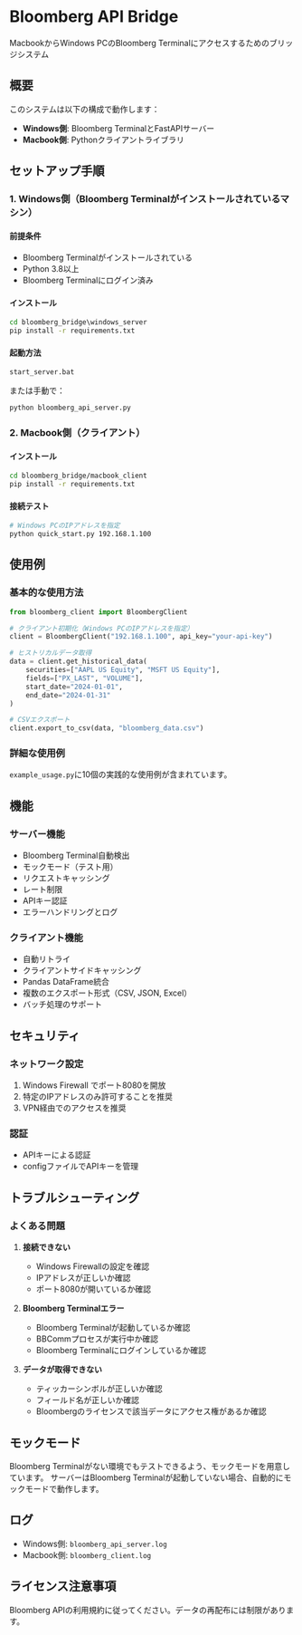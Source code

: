 # Bloomberg API Bridge

MacbookからWindows PCのBloomberg Terminalにアクセスするためのブリッジシステム

## 概要

このシステムは以下の構成で動作します：
- **Windows側**: Bloomberg TerminalとFastAPIサーバー
- **Macbook側**: Pythonクライアントライブラリ

## セットアップ手順

### 1. Windows側（Bloomberg Terminalがインストールされているマシン）

#### 前提条件
- Bloomberg Terminalがインストールされている
- Python 3.8以上
- Bloomberg Terminalにログイン済み

#### インストール
```cmd
cd bloomberg_bridge\windows_server
pip install -r requirements.txt
```

#### 起動方法
```cmd
start_server.bat
```

または手動で：
```cmd
python bloomberg_api_server.py
```

### 2. Macbook側（クライアント）

#### インストール
```bash
cd bloomberg_bridge/macbook_client
pip install -r requirements.txt
```

#### 接続テスト
```bash
# Windows PCのIPアドレスを指定
python quick_start.py 192.168.1.100
```

## 使用例

### 基本的な使用方法

```python
from bloomberg_client import BloombergClient

# クライアント初期化（Windows PCのIPアドレスを指定）
client = BloombergClient("192.168.1.100", api_key="your-api-key")

# ヒストリカルデータ取得
data = client.get_historical_data(
    securities=["AAPL US Equity", "MSFT US Equity"],
    fields=["PX_LAST", "VOLUME"],
    start_date="2024-01-01",
    end_date="2024-01-31"
)

# CSVエクスポート
client.export_to_csv(data, "bloomberg_data.csv")
```

### 詳細な使用例

`example_usage.py`に10個の実践的な使用例が含まれています。

## 機能

### サーバー機能
- Bloomberg Terminal自動検出
- モックモード（テスト用）
- リクエストキャッシング
- レート制限
- APIキー認証
- エラーハンドリングとログ

### クライアント機能
- 自動リトライ
- クライアントサイドキャッシング
- Pandas DataFrame統合
- 複数のエクスポート形式（CSV, JSON, Excel）
- バッチ処理のサポート

## セキュリティ

### ネットワーク設定
1. Windows Firewall でポート8080を開放
2. 特定のIPアドレスのみ許可することを推奨
3. VPN経由でのアクセスを推奨

### 認証
- APIキーによる認証
- configファイルでAPIキーを管理

## トラブルシューティング

### よくある問題

1. **接続できない**
   - Windows Firewallの設定を確認
   - IPアドレスが正しいか確認
   - ポート8080が開いているか確認

2. **Bloomberg Terminalエラー**
   - Bloomberg Terminalが起動しているか確認
   - BBCommプロセスが実行中か確認
   - Bloomberg Terminalにログインしているか確認

3. **データが取得できない**
   - ティッカーシンボルが正しいか確認
   - フィールド名が正しいか確認
   - Bloombergのライセンスで該当データにアクセス権があるか確認

## モックモード

Bloomberg Terminalがない環境でもテストできるよう、モックモードを用意しています。
サーバーはBloomberg Terminalが起動していない場合、自動的にモックモードで動作します。

## ログ

- Windows側: `bloomberg_api_server.log`
- Macbook側: `bloomberg_client.log`

## ライセンス注意事項

Bloomberg APIの利用規約に従ってください。データの再配布には制限があります。